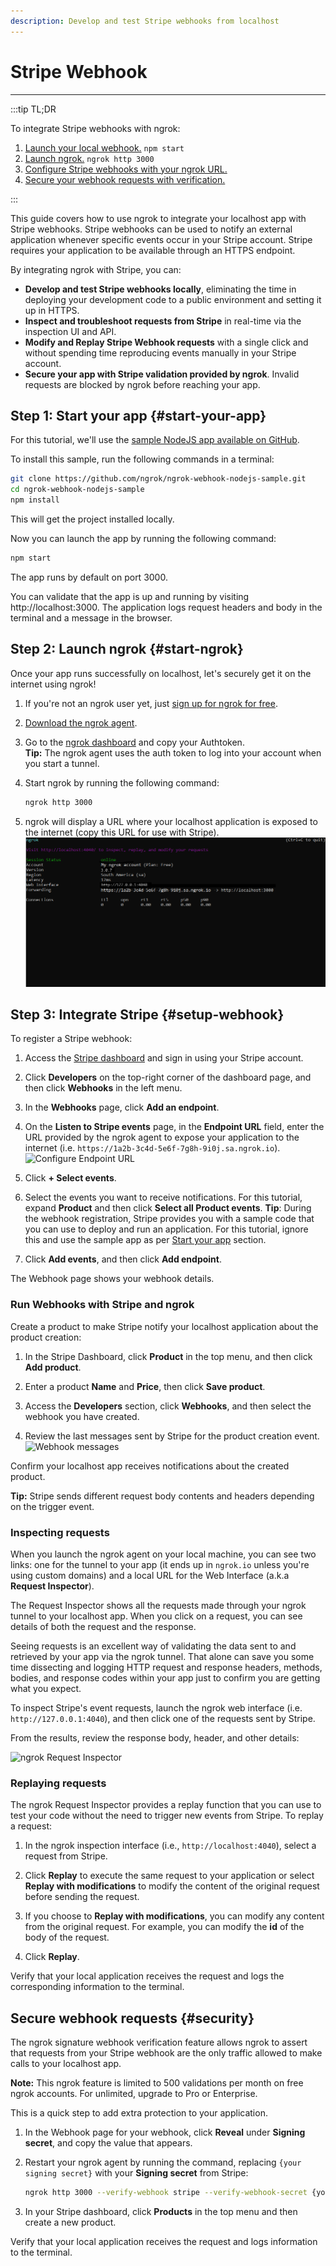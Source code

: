 ```yaml
---
description: Develop and test Stripe webhooks from localhost
---
```


# Stripe Webhook
------------

:::tip TL;DR

To integrate Stripe webhooks with ngrok:
1. [Launch your local webhook.](#start-your-app) `npm start`
1. [Launch ngrok.](#start-ngrok) `ngrok http 3000`
1. [Configure Stripe webhooks with your ngrok URL.](#setup-webhook)
1. [Secure your webhook requests with verification.](#security)

:::


This guide covers how to use ngrok to integrate your localhost app with Stripe webhooks.
Stripe webhooks can be used to notify an external application whenever specific events occur in your Stripe account. Stripe requires your application to be available through an HTTPS endpoint.

By integrating ngrok with Stripe, you can:

- **Develop and test Stripe webhooks locally**, eliminating the time in deploying your development code to a public environment and setting it up in HTTPS.
- **Inspect and troubleshoot requests from Stripe** in real-time via the inspection UI and API.
- **Modify and Replay Stripe Webhook requests** with a single click and without spending time reproducing events manually in your Stripe account.
- **Secure your app with Stripe validation provided by ngrok**. Invalid requests are blocked by ngrok before reaching your app.


## **Step 1**: Start your app {#start-your-app}

For this tutorial, we'll use the [sample NodeJS app available on GitHub](https://github.com/ngrok/ngrok-webhook-nodejs-sample). 

To install this sample, run the following commands in a terminal:

```bash
git clone https://github.com/ngrok/ngrok-webhook-nodejs-sample.git
cd ngrok-webhook-nodejs-sample
npm install
```

This will get the project installed locally.

Now you can launch the app by running the following command: 

```bash
npm start
```

The app runs by default on port 3000. 

You can validate that the app is up and running by visiting http://localhost:3000. The application logs request headers and body in the terminal and a message in the browser.


## **Step 2**: Launch ngrok {#start-ngrok}

Once your app runs successfully on localhost, let's securely get it on the internet using ngrok! 

1. If you're not an ngrok user yet, just [sign up for ngrok for free](https://ngrok.com/signup).

1. [Download the ngrok agent](https://ngrok.com/download).

1. Go to the [ngrok dashboard](https://dashboard.ngrok.com) and copy your Authtoken. <br />
    **Tip:** The ngrok agent uses the auth token to log into your account when you start a tunnel.
    
1. Start ngrok by running the following command:
    ```bash
    ngrok http 3000
    ```

1. ngrok will display a URL where your localhost application is exposed to the internet (copy this URL for use with Stripe).
    ![ngrok agent running](/img/integrations/launch_ngrok_tunnel.png)


## **Step 3**: Integrate  Stripe {#setup-webhook}


To register a Stripe webhook:

1. Access the [Stripe dashboard](https://dashboard.stripe.com/) and sign in using your Stripe account.

1. Click **Developers** on the top-right corner of the dashboard page, and then click **Webhooks** in the left menu.

1. In the **Webhooks** page, click **Add an endpoint**.

1. On the **Listen to Stripe events** page, in the **Endpoint URL** field, enter the URL provided by the ngrok agent to expose your application to the internet (i.e. `https://1a2b-3c4d-5e6f-7g8h-9i0j.sa.ngrok.io`).
    ![Configure Endpoint URL](img/ngrok_url_configuration_stripe.png)

1. Click **+ Select events**. 

1. Select the events you want to receive notifications. For this tutorial, expand **Product** and then click **Select all Product events**.
    **Tip**: During the webhook registration, Stripe provides you with a sample code that you can use to deploy and run an application. For this tutorial, ignore this and use the sample app as per [Start your app](#start-your-app) section.

1. Click **Add events**, and then click **Add endpoint**.

The Webhook page shows your webhook details.


### Run Webhooks with Stripe and ngrok

Create a product to make Stripe notify your localhost application about the product creation:

1. In the Stripe Dashboard, click **Product** in the top menu, and then click **Add product**.

1. Enter a product **Name** and **Price**, then click **Save product**.

1. Access the **Developers** section, click **Webhooks**, and then select the webhook you have created.

1. Review the last messages sent by Stripe for the product creation event.
    ![Webhook messages](img/review_webhook_message_stripe.png)

Confirm your localhost app receives notifications about the created product.

**Tip:** Stripe sends different request body contents and headers depending on the trigger event.


### Inspecting requests

When you launch the ngrok agent on your local machine, you can see two links: one for the tunnel to your app (it ends up in `ngrok.io` unless you're using custom domains) and a local URL for the Web Interface (a.k.a **Request Inspector**).

The Request Inspector shows all the requests made through your ngrok tunnel to your localhost app. When you click on a request, you can see details of both the request and the response.

Seeing requests is an excellent way of validating the data sent to and retrieved by your app via the ngrok tunnel. That alone can save you some time dissecting and logging HTTP request and response headers, methods, bodies, and response codes within your app just to confirm you are getting what you expect.

To inspect Stripe's event requests, launch the ngrok web interface (i.e. `http://127.0.0.1:4040`), and then click one of the requests sent by Stripe.

From the results, review the response body, header, and other details:

![ngrok Request Inspector](img/ngrok_introspection_stripe_hooks.png)


### Replaying requests

The ngrok Request Inspector provides a replay function that you can use to test your code without the need to trigger new events from Stripe. To replay a request:

1. In the ngrok inspection interface (i.e., `http://localhost:4040`), select a request from Stripe.

1. Click **Replay** to execute the same request to your application or select **Replay with modifications** to modify the content of the original request before sending the request.

1. If you choose to **Replay with modifications**, you can modify any content from the original request. For example, you can modify the **id** of the body of the request.

1. Click **Replay**.

Verify that your local application receives the request and logs the corresponding information to the terminal.


## Secure webhook requests {#security}

The ngrok signature webhook verification feature allows ngrok to assert that requests from your Stripe webhook are the only traffic allowed to make calls to your localhost app.

**Note:** This ngrok feature is limited to 500 validations per month on free ngrok accounts. For unlimited, upgrade to Pro or Enterprise.

This is a quick step to add extra protection to your application.

1. In the Webhook page for your webhook, click **Reveal** under **Signing secret**, and copy the value that appears.

1. Restart your ngrok agent by running the command, replacing `{your signing secret}` with your **Signing secret** from Stripe:
    ```bash
    ngrok http 3000 --verify-webhook stripe --verify-webhook-secret {your signing secret}
    ```

1. In your Stripe dashboard, click **Products** in the top menu and then create a new product.

Verify that your local application receives the request and logs information to the terminal.


